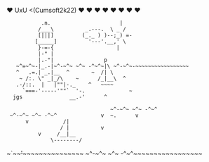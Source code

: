 ♥ UxU <(Cumsoft2k22) ♥ ♥ ♥ ♥ ♥ ♥ ♥ ♥

               .n.                      |
              /___\          _.---.  \ _ /
              [|||]         (_._ ) )--;_) =-
             [_____]          '---'.__,' \
              }-=-{                    |
              |-" |
              |.-"|                p
       ~^=~^~-|_.-|~^-~^~ ~^~ -^~^~|\ ~^-~^~-~~~~~~~~~~~~~~~~~
       ^   .=.| _.|__  ^       ~  /| \
        ~ /:. \" _|_/\    ~      /_|__\  ^
       .-/::.  |   |""|-._    ^   ~~~~
         `===-'-----'""`  '-.              ~
      jgs               __.-'      ^
        
                                     ~^-~^~ ~^~ -^~^
     ~^-~^~ ~^~ -^~^              v  ~.      v
          v           /|
                     / |          v
              v     /__|__
                  \--------/
~`~~~~~~'~~~~~~~~~~~~~~~~~~~ ~^-~^~ ~^~ -^~^~~~~~~~~~~~~~~~~~
